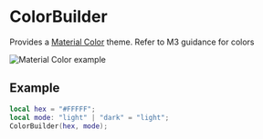 # ColorBuilder

Provides a [Material Color](https://m3.material.io/styles/color/roles) theme. Refer to M3 guidance for colors

![Material Color example](https://firebasestorage.googleapis.com/v0/b/design-spec/o/projects%2Fgoogle-material-3%2Fimages%2Fly2ms4t2-1.png?alt=media&token=722d8f55-45a4-4340-98ad-9ae1aa71b7ae)

## Example
```lua
local hex = "#FFFFF";
local mode: "light" | "dark" = "light";
ColorBuilder(hex, mode);
```